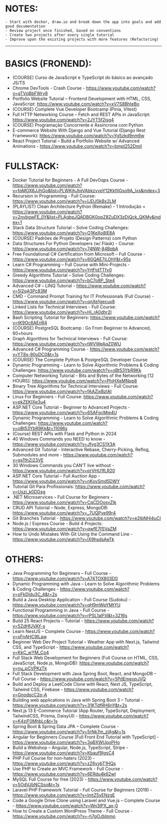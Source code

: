 # **NOTES**:
```
- Start with docker, draw.io and break down the app into goals and add good documentation
- Review project once finished, based on conventions
- Create two projects after every single tutorial
- Improve upon the existing projects with more features (Refactoring)
```
----
# BASICS (FRONEND):
- (COURSE) Curso de JavaScript e TypeScript do básico ao avançado JS/TS
- Chrome DevTools - Crash Course - https://www.youtube.com/watch?v=gTVpBbFWry8  
- Portfolio Website Tutorial – Frontend Development with HTML, CSS, JavaScript: https://www.youtube.com/watch?v=xV7S8BhIeBo
- (COURSE) Complete Vue Developer Bootcamp (Pinia, Vitest)
- Full HTTP Networking Course – Fetch and REST APIs in JavaScript: https://www.youtube.com/watch?v=2JYT5f2isg4
- (COURSE) Programação Concorrente e Assíncrona com Python
- E-commerce Website With Django and Vue Tutorial (Django Rest Framework): https://www.youtube.com/watch?v=Yg5zkd9nm6w
- React Project Tutorial – Build a Portfolio Website w/ Advanced Animations - https://www.youtube.com/watch?v=bmpI252DmiI

# FULLSTACK:
- Docker Tutorial for Beginners - A Full DevOqps Course - https://www.youtube.com/watch?v=fqMOX6JJhGo&list=PLWKjhJtqVAbkzvvpY12KkfiIGso9A_Ixs&index=3
- Recursion in Programming - Full Course: https://www.youtube.com/watch?v=IJDJ0kBx2LM
- (PLAYLIST) Clean Architecture Python (Remake) - 1 Introdução = https://www.youtube.com/watch?v=2nvbgwFE_0Y&list=PLAgbpJQADBGK0opZ8ZuDX3zDjQck_QKMy&index=1
- Stack Data Structure Tutorial – Solve Coding Challenges: https://www.youtube.com/watch?v=O1KeXo8lE8A
- (COURSE) Padrões de Projeto (Design Patterns) com Python
- Data Structures For Python Developers (w/ Flask) - Course: https://www.youtube.com/watch?v=74NW-84BqbA
- Free Foundational C# Certification from Microsoft – Full Course - https://www.youtube.com/watch?v=6GQAE7iLOhY&t=95s
- Learn C# Programming – Full Course with Mini-Projects - https://www.youtube.com/watch?v=YrtFtdTTfv0
- Greedy Algorithms Tutorial – Solve Coding Challenges: https://www.youtube.com/watch?v=bC7o8P_Ste4
- Advanced C# – LINQ Tutorial - https://www.youtube.com/watch?v=5l2qA3Pc83M
- CMD - Command Prompt Training for IT Professionals (Full Course) - https://www.youtube.com/watch?v=qnXe1gecux8
- Linked Lists for Technical Interviews - Full Course: https://www.youtube.com/watch?v=Hj_rA0dhr2I
- Bash Scripting Tutorial for Beginners: https://www.youtube.com/watch?v=tK9Oc6AEnR4
- (COURSE) PostgreSQL Bootcamp : Go From Beginner to Advanced, 60+hours
- Graph Algorithms for Technical Interviews - Full Course: https://www.youtube.com/watch?v=tWVWeAqZ0WU
- Advanced C# Programming Course - https://www.youtube.com/watch?v=YT8s-90oDC0&t=1s
- (COURSE) The Complete Python & PostgreSQL Developer Course
- Dynamic Programming - Learn to Solve Algorithmic Problems & Coding Challenges: https://www.youtube.com/watch?v=oBt53YbR9Kk
- Computer Networking Tutorial - Bits and Bytes of the Networking [12 HOURS]: https://www.youtube.com/watch?v=PhjHXeMNpp8
- Binary Tree Algorithms for Technical Interviews - Full Course: https://www.youtube.com/watch?v=fAAZixBzIAI
- Linux For Beginners - Full Course: https://www.youtube.com/watch?v=pkZEKIXe3u4
- ASP.NET Core Tutorial – Beginner to Advanced Projects - https://www.youtube.com/watch?v=6SAFgcMie4U
- Dynamic Programming - Learn to Solve Algorithmic Problems & Coding Challenges: https://www.youtube.com/watch?v=oBt53YbR9Kk&t=11096s
- (Course) REST APIs with Flask and Python in 2024
- 40 Windows Commands you NEED to know - https://www.youtube.com/watch?v=Jfvg3CS1X3A
- Advanced Git Tutorial - Interactive Rebase, Cherry-Picking, Reflog, Submodules and more - https://www.youtube.com/watch?v=qsTthZi23VE
- 30 Windows Commands you CAN’T live without - https://www.youtube.com/watch?v=prVHU1fLR20
- ASP.NET Core Tutorial – Full Auction App - https://www.youtube.com/watch?v=nKovSmd5DWY
- Tutorial Git Para Profissionais: https://www.youtube.com/watch?v=Uszj_k0DGsg
- .NET Microservices – Full Course for Beginners - https://www.youtube.com/watch?v=CqCDOosvZIk
- CRUD API Tutorial – Node, Express, MongoDB: https://www.youtube.com/watch?v=_7UQPve99r4
- Git Branches Tutorial - https://www.youtube.com/watch?v=e2IbNHi4uCI
- Node.js / Express Course - Build 4 Projects: https://www.youtube.com/watch?v=qwfE7fSVaZM
- How to Undo Mistakes With Git Using the Command Line - https://www.youtube.com/watch?v=lX9hsdsAeTk

# OTHERS:
- Java Programming for Beginners – Full Course - https://www.youtube.com/watch?v=A74TOX803D0
- Dynamic Programming with Java – Learn to Solve Algorithmic Problems & Coding Challenges - https://www.youtube.com/watch?v=oFkDldu3C_4&t=2s
- Build a Java Desktop Application - Full Course (Sudoku) - https://www.youtube.com/watch?v=qH9mWpYMtYU
- Functional Programming in Java - Full Course - https://www.youtube.com/watch?v=rPSL1alFIjI&t=3216s
- Build 25 React Projects – Tutorial - https://www.youtube.com/watch?v=5ZdHfJVAY-s
- Learn NestJS – Complete Course - https://www.youtube.com/watch?v=sFnAHC9lLaw
- Beginner Web Dev Project Tutorial – Weather App with Next.js, Tailwind CSS, and TypeScript - https://www.youtube.com/watch?v=KkC_wYM_Co4
- Full Stack Web Development for Beginners (Full Course on HTML, CSS, JavaScript, Node.js, MongoDB): https://www.youtube.com/watch?v=nu_pCVPKzTk
- Full Stack Development with Java Spring Boot, React, and MongoDB – Full Course - https://www.youtube.com/watch?v=5PdEmeopJVQ
- Build and Deploy a LeetCode Clone with React, Next JS, TypeScript, Tailwind CSS, Firebase - https://www.youtube.com/watch?v=GnodscC2p-A
- Building web applications in Java with Spring Boot 3 – Tutorial - https://www.youtube.com/watch?v=31KTdfRH6nY&t=2s
- Next.js 13 E-Commerce Tutorial (App Router, TypeScript, Deployment, TailwindCSS, Prisma, DaisyUI) - https://www.youtube.com/watch?v=K4ziF0MhbLc&t=1s
- Spring Boot & Spring Data JPA – Complete Course - https://www.youtube.com/watch?v=5rNk7m_zlAg&t=1s
- Angular for Beginners Course [Full Front End Tutorial with TypeScript] - https://www.youtube.com/watch?v=3qBXWUpoPHo
- Build a Webshop – Angular, Node.js, TypeScript, Stripe - https://www.youtube.com/watch?v=Kbauf9IgsC4
- PHP Full Course for non-haters (2023) - https://www.youtube.com/watch?v=zZ6vybT1HQs
- Use PHP to Create an MVC Framework - Full Course - https://www.youtube.com/watch?v=6ERdu4k62wI
- MySQL Full Course for free (2023) - https://www.youtube.com/watch?v=5OdVJbNCSso&t=1s
- Laravel PHP Framework Tutorial - Full Course for Beginners (2019) - https://www.youtube.com/watch?v=ImtZ5yENzgE
- Code a Google Drive Clone using Laravel and Vue.js – Complete Course - https://www.youtube.com/watch?v=Wn3IPX_ax-0
- How to Create a Custom WordPress Theme - Full Course - https://www.youtube.com/watch?v=-h7gOJbIpmo
    